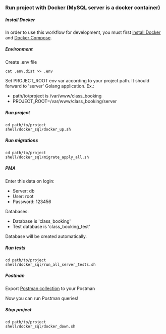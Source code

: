 ### Run project with Docker (MySQL server is a docker container)

##### Install Docker

In order to use this workflow for development, you must first [install Docker](https://docs.docker.com/get-docker/) and [Docker Compose](https://docs.docker.com/compose/install/).

##### Environment

Create .env file
```
cat .env.dist >> .env
```
Set PROJECT_ROOT env var according to your project path. It should forward to 'server' Golang application. Ex.:
- path/to/project is /var/www/class_booking
- PROJECT_ROOT=/var/www/class_booking/server

##### Run project

```
cd path/to/project
shell/docker_sql/docker_up.sh
```

##### Run migrations

```
cd path/to/project
shell/docker_sql/migrate_apply_all.sh
```

##### PMA

Enter this data on login:
- Server: db 
- User: root 
- Password: 123456 

Databases:
- Database is 'class_booking' 
- Test database is 'class_booking_test'

Database will be created automatically.


##### Run tests
```
cd path/to/project
shell/docker_sql/run_all_server_tests.sh
```

##### Postman

Export [Postman collection](../postman/Class%20Booking.postman_collection.json) to your Postman

Now you can run Postman queries!


##### Stop project

```
cd path/to/project
shell/docker_sql/docker_down.sh
```
